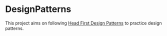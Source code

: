 # DesignPatterns
This project aims on following [Head First Design Patterns](https://www.oreilly.com/library/view/head-first-design/0596007124/) to practice design patterns.
